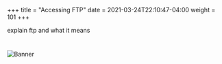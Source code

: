 +++
title = "Accessing FTP"
date =  2021-03-24T22:10:47-04:00
weight = 101
+++

explain ftp and what it means


#
![Banner](/images/fishy.gif)